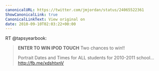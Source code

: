 ```yaml
---
canonicalURL: https://twitter.com/jmjordan/status/24065522361
ShowCanonicalLink: true
CanonicalLinkText: View original on
date: 2010-09-10T02:03:22+00:00
---
```

RT @tapsyearbook:
> **ENTER TO WIN IPOD TOUCH** Two chances to win!!
> 
> Portrait Dates and Times for ALL students for 2010-2011 school... http://fb.me/xdshtxnV